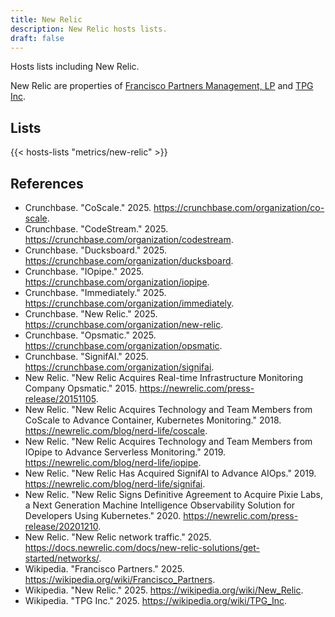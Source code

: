 ```yaml
---
title: New Relic
description: New Relic hosts lists.
draft: false
---
```


Hosts lists including New Relic.

New Relic are properties of [Francisco Partners Management, LP](https://franciscopartners.com/) and [TPG Inc](https://tpg.com/).

## Lists

{{< hosts-lists "metrics/new-relic" >}}

## References

+ Crunchbase. "CoScale." 2025. https://crunchbase.com/organization/co-scale.
+ Crunchbase. "CodeStream." 2025. https://crunchbase.com/organization/codestream.
+ Crunchbase. "Ducksboard." 2025. https://crunchbase.com/organization/ducksboard.
+ Crunchbase. "IOpipe." 2025. https://crunchbase.com/organization/iopipe.
+ Crunchbase. "Immediately." 2025. https://crunchbase.com/organization/immediately.
+ Crunchbase. "New Relic." 2025. https://crunchbase.com/organization/new-relic.
+ Crunchbase. "Opsmatic." 2025. https://crunchbase.com/organization/opsmatic.
+ Crunchbase. "SignifAI." 2025. https://crunchbase.com/organization/signifai.
+ New Relic. "New Relic Acquires Real-time Infrastructure Monitoring Company Opsmatic." 2015. https://newrelic.com/press-release/20151105.
+ New Relic. "New Relic Acquires Technology and Team Members from CoScale to Advance Container, Kubernetes Monitoring." 2018. https://newrelic.com/blog/nerd-life/coscale.
+ New Relic. "New Relic Acquires Technology and Team Members from IOpipe to Advance Serverless Monitoring." 2019. https://newrelic.com/blog/nerd-life/iopipe.
+ New Relic. "New Relic Has Acquired SignifAI to Advance AIOps." 2019. https://newrelic.com/blog/nerd-life/signifai.
+ New Relic. "New Relic Signs Definitive Agreement to Acquire Pixie Labs, a Next Generation Machine Intelligence Observability Solution for Developers Using Kubernetes." 2020. https://newrelic.com/press-release/20201210.
+ New Relic. "New Relic network traffic." 2025. https://docs.newrelic.com/docs/new-relic-solutions/get-started/networks/.
+ Wikipedia. "Francisco Partners." 2025. https://wikipedia.org/wiki/Francisco_Partners.
+ Wikipedia. "New Relic." 2025. https://wikipedia.org/wiki/New_Relic.
+ Wikipedia. "TPG Inc." 2025. https://wikipedia.org/wiki/TPG_Inc.
